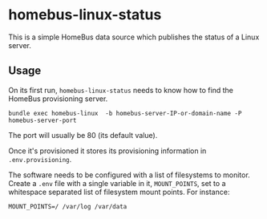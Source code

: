 # homebus-linux-status

This is a simple HomeBus data source which publishes the status of a Linux server.

## Usage

On its first run, `homebus-linux-status` needs to know how to find the HomeBus provisioning server.

```
bundle exec homebus-linux  -b homebus-server-IP-or-domain-name -P homebus-server-port
```

The port will usually be 80 (its default value).

Once it's provisioned it stores its provisioning information in `.env.provisioning`.

The software needs to be configured with a list of filesystems to monitor. Create a `.env`
file with a single variable in it, `MOUNT_POINTS`, set to a whitespace separated list of
filesystem mount points. For instance:
```
MOUNT_POINTS=/ /var/log /var/data
```
